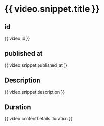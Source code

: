 # {{ video.snippet.title }}

## id 

{{ video.id }}

## published at

{{ video.snippet.published_at }}

## Description

{{ video.snippet.description }}

## Duration

{{ video.contentDetails.duration }}